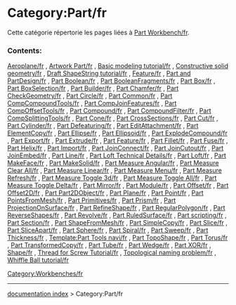 # Category:Part/fr
Cette catégorie répertorie les pages liées à [Part Workbench/fr](Part_Workbench/fr.md).

### Contents:

[Aeroplane/fr](Aeroplane/fr.md) , [Artwork Part/fr](Artwork_Part/fr.md) , [Basic modeling tutorial/fr](Basic_modeling_tutorial/fr.md) , [Constructive solid geometry/fr](Constructive_solid_geometry/fr.md) , [Draft ShapeString tutorial/fr](Draft_ShapeString_tutorial/fr.md) , [Feature/fr](Feature/fr.md) , [Part and PartDesign/fr](Part_and_PartDesign/fr.md) , [Part Boolean/fr](Part_Boolean/fr.md) , [Part BooleanFragments/fr](Part_BooleanFragments/fr.md) , [Part Box/fr](Part_Box/fr.md) , [Part BoxSelection/fr](Part_BoxSelection/fr.md) , [Part Builder/fr](Part_Builder/fr.md) , [Part Chamfer/fr](Part_Chamfer/fr.md) , [Part CheckGeometry/fr](Part_CheckGeometry/fr.md) , [Part Circle/fr](Part_Circle/fr.md) , [Part Common/fr](Part_Common/fr.md) , [Part CompCompoundTools/fr](Part_CompCompoundTools/fr.md) , [Part CompJoinFeatures/fr](Part_CompJoinFeatures/fr.md) , [Part CompOffsetTools/fr](Part_CompOffsetTools/fr.md) , [Part Compound/fr](Part_Compound/fr.md) , [Part CompoundFilter/fr](Part_CompoundFilter/fr.md) , [Part CompSplittingTools/fr](Part_CompSplittingTools/fr.md) , [Part Cone/fr](Part_Cone/fr.md) , [Part CrossSections/fr](Part_CrossSections/fr.md) , [Part Cut/fr](Part_Cut/fr.md) , [Part Cylinder/fr](Part_Cylinder/fr.md) , [Part Defeaturing/fr](Part_Defeaturing/fr.md) , [Part EditAttachment/fr](Part_EditAttachment/fr.md) , [Part ElementCopy/fr](Part_ElementCopy/fr.md) , [Part Ellipse/fr](Part_Ellipse/fr.md) , [Part Ellipsoid/fr](Part_Ellipsoid/fr.md) , [Part ExplodeCompound/fr](Part_ExplodeCompound/fr.md) , [Part Export/fr](Part_Export/fr.md) , [Part Extrude/fr](Part_Extrude/fr.md) , [Part Feature/fr](Part_Feature/fr.md) , [Part Fillet/fr](Part_Fillet/fr.md) , [Part Fuse/fr](Part_Fuse/fr.md) , [Part Helix/fr](Part_Helix/fr.md) , [Part Import/fr](Part_Import/fr.md) , [Part JoinConnect/fr](Part_JoinConnect/fr.md) , [Part JoinCutout/fr](Part_JoinCutout/fr.md) , [Part JoinEmbed/fr](Part_JoinEmbed/fr.md) , [Part Line/fr](Part_Line/fr.md) , [Part Loft Technical Details/fr](Part_Loft_Technical_Details/fr.md) , [Part Loft/fr](Part_Loft/fr.md) , [Part MakeFace/fr](Part_MakeFace/fr.md) , [Part MakeSolid/fr](Part_MakeSolid/fr.md) , [Part Measure Angular/fr](Part_Measure_Angular/fr.md) , [Part Measure Clear All/fr](Part_Measure_Clear_All/fr.md) , [Part Measure Linear/fr](Part_Measure_Linear/fr.md) , [Part Measure Menu/fr](Part_Measure_Menu/fr.md) , [Part Measure Refresh/fr](Part_Measure_Refresh/fr.md) , [Part Measure Toggle 3d/fr](Part_Measure_Toggle_3d/fr.md) , [Part Measure Toggle All/fr](Part_Measure_Toggle_All/fr.md) , [Part Measure Toggle Delta/fr](Part_Measure_Toggle_Delta/fr.md) , [Part Mirror/fr](Part_Mirror/fr.md) , [Part Module/fr](Part_Module/fr.md) , [Part Offset/fr](Part_Offset/fr.md) , [Part Offset2D/fr](Part_Offset2D/fr.md) , [Part Part2DObject/fr](Part_Part2DObject/fr.md) , [Part Plane/fr](Part_Plane/fr.md) , [Part Point/fr](Part_Point/fr.md) , [Part PointsFromMesh/fr](Part_PointsFromMesh/fr.md) , [Part Primitives/fr](Part_Primitives/fr.md) , [Part Prism/fr](Part_Prism/fr.md) , [Part ProjectionOnSurface/fr](Part_ProjectionOnSurface/fr.md) , [Part RefineShape/fr](Part_RefineShape/fr.md) , [Part RegularPolygon/fr](Part_RegularPolygon/fr.md) , [Part ReverseShapes/fr](Part_ReverseShapes/fr.md) , [Part Revolve/fr](Part_Revolve/fr.md) , [Part RuledSurface/fr](Part_RuledSurface/fr.md) , [Part scripting/fr](Part_scripting/fr.md) , [Part Section/fr](Part_Section/fr.md) , [Part ShapeFromMesh/fr](Part_ShapeFromMesh/fr.md) , [Part SimpleCopy/fr](Part_SimpleCopy/fr.md) , [Part Slice/fr](Part_Slice/fr.md) , [Part SliceApart/fr](Part_SliceApart/fr.md) , [Part Sphere/fr](Part_Sphere/fr.md) , [Part Spiral/fr](Part_Spiral/fr.md) , [Part Sweep/fr](Part_Sweep/fr.md) , [Part Thickness/fr](Part_Thickness/fr.md) , [Template:Part Tools navi/fr](Template:Part_Tools_navi/fr.md) , [Part TopoShape/fr](Part_TopoShape/fr.md) , [Part Torus/fr](Part_Torus/fr.md) , [Part TransformedCopy/fr](Part_TransformedCopy/fr.md) , [Part Tube/fr](Part_Tube/fr.md) , [Part Wedge/fr](Part_Wedge/fr.md) , [Part XOR/fr](Part_XOR/fr.md) , [Shape/fr](Shape/fr.md) , [Thread for Screw Tutorial/fr](Thread_for_Screw_Tutorial/fr.md) , [Topological naming problem/fr](Topological_naming_problem/fr.md) , [Whiffle Ball tutorial/fr](Whiffle_Ball_tutorial/fr.md)

[Category:Workbenches/fr](Category:Workbenches/fr.md)

---
[documentation index](../README.md) > Category:Part/fr
